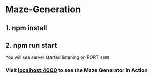 # Maze-Generation

## 1. npm install

## 2. npm run start

You will see server started listening on PORT `4000`

### Visit [localhost:4000](https://localhost:4000) to see the Maze Generator in Action
